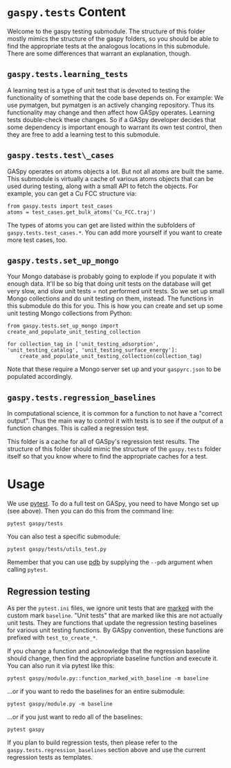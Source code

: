 # `gaspy.tests` Content

Welcome to the gaspy testing submodule. The structure of this folder mostly
mimics the structure of the gaspy folders, so you should be able to find the
appropriate tests at the analogous locations in this submodule. There are
some differences that warrant an explanation, though.

## `gaspy.tests.learning_tests`

A learning test is a type of unit test that is devoted to testing the
functionality of something that the code base depends on. For example:  We
use pymatgen, but pymatgen is an actively changing repository. Thus its
functionality may change and then affect how GASpy operates. Learning tests
double-check these changes. So if a GASpy developer decides that some
dependency is important enough to warrant its own test control, then they
are free to add a learning test to this submodule.

## `gaspy.tests.test\_cases`

GASpy operates on atoms objects a lot. But not all atoms are built the same.
This submodule is virtually a cache of various atoms objects that can be used
during testing, along with a small API to fetch the objects. For example, you
can get a Cu FCC structure via:

```
from gaspy.tests import test_cases
atoms = test_cases.get_bulk_atoms('Cu_FCC.traj')
```

The types of atoms you can get are listed within the subfolders of
`gaspy.tests.test_cases.*`. You can add more yourself if you want to create
more test cases, too.

## `gaspy.tests.set_up_mongo`

Your Mongo database is probably going to explode if you populate it with enough
data. It'll be so big that doing unit tests on the database will get very
slow, and slow unit tests = not performed unit tests. So we set up small
Mongo collections and do unit testing on them, instead. The functions in this
submodule do this for you. This is how you can create and set up some
unit testing Mongo collections from Python:

```
from gaspy.tests.set_up_mongo import create_and_populate_unit_testing_collection

for collection_tag in ['unit_testing_adsorption', 'unit_testing_catalog', 'unit_testing_surface_energy']:
    create_and_populate_unit_testing_collection(collection_tag)
```

Note that these require a Mongo server set up and your `gaspyrc.json` to be
populated accordingly.

## `gaspy.tests.regression_baselines`

In computational science, it is common for a function to not have a "correct
output". Thus the main way to control it with tests is to see if the output
of a function changes. This is called a regression test.

This folder is a cache for all of GASpy's regression test results. The
structure of this folder should mimic the structure of the `gaspy.tests` folder
itself so that you know where to find the appropriate caches for a test.


# Usage

We use [pytest](https://docs.pytest.org/en/latest/). To do a full test on
GASpy, you need to have Mongo set up (see above). Then you can do this from the
command line:

```
pytest gaspy/tests
```

You can also test a specific submodule:

```
pytest gaspy/tests/utils_test.py
```

Remember that you can use [pdb](https://docs.python.org/3/library/pdb.html) by
supplying the `--pdb` argument when calling `pytest`.

## Regression testing

As per the `pytest.ini` files, we ignore unit tests that are
[marked](https://docs.pytest.org/en/latest/example/markers.html) with the
custom mark `baseline`. "Unit tests" that are marked like this are not actually
unit tests. They are functions that update the regression testing baselines for
various unit testing functions. By GASpy convention, these functions are
prefixed with `test_to_create_*`.

If you change a function and acknowledge that the regression baseline should change,
then find the appropriate baseline function and execute it. You can also run it via
pytest like this:

```
pytest gaspy/module.py::function_marked_with_baseline -m baseline
```

...or if you want to redo the baselines for an entire submodule:

```
pytest gaspy/module.py -m baseline
```

...or if you just want to redo all of the baselines:

```
pytest gaspy
```

If you plan to build regression tests, then please refer to the
`gaspy.tests.regression_baselines` section above and use the current regression
tests as templates.
